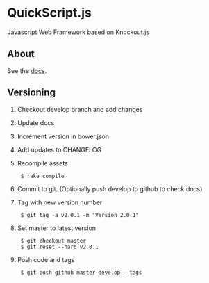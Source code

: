 # QuickScript.js

Javascript Web Framework based on Knockout.js

## About

See the [docs](http://agquick.github.io/quick_script).

## Versioning

1. Checkout develop branch and add changes
2. Update docs
3. Increment version in bower.json
4. Add updates to CHANGELOG
5. Recompile assets

		$ rake compile

6. Commit to git. (Optionally push develop to github to check docs)
7. Tag with new version number

		$ git tag -a v2.0.1 -m "Version 2.0.1"

8. Set master to latest version

		$ git checkout master
		$ git reset --hard v2.0.1

9. Push code and tags

		$ git push github master develop --tags
